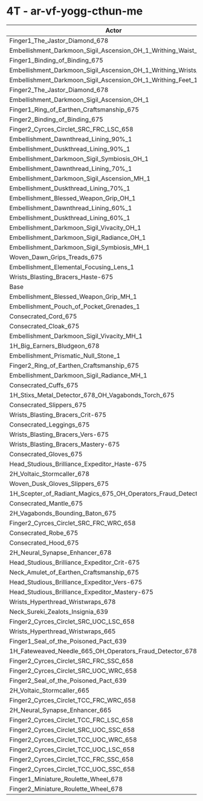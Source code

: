 # 4T - ar-vf-yogg-cthun-me
| Actor | DPS | Increase |
|---|:---:|:---:|
|Finger1_The_Jastor_Diamond_678|5783630|2.61%|
|Embellishment_Darkmoon_Sigil_Ascension_OH_1_Writhing_Waist_1|5731645|1.69%|
|Finger1_Binding_of_Binding_675|5725602|1.58%|
|Embellishment_Darkmoon_Sigil_Ascension_OH_1_Writhing_Wrists_1|5723027|1.53%|
|Embellishment_Darkmoon_Sigil_Ascension_OH_1_Writhing_Feet_1|5721075|1.50%|
|Finger2_The_Jastor_Diamond_678|5713199|1.36%|
|Embellishment_Darkmoon_Sigil_Ascension_OH_1|5678706|0.75%|
|Finger1_Ring_of_Earthen_Craftsmanship_675|5678309|0.74%|
|Finger2_Binding_of_Binding_675|5676317|0.70%|
|Finger2_Cyrces_Circlet_SRC_FRC_LSC_658|5675423|0.69%|
|Embellishment_Dawnthread_Lining_90%_1|5672145|0.63%|
|Embellishment_Duskthread_Lining_90%_1|5671272|0.62%|
|Embellishment_Darkmoon_Sigil_Symbiosis_OH_1|5669345|0.58%|
|Embellishment_Dawnthread_Lining_70%_1|5665748|0.52%|
|Embellishment_Darkmoon_Sigil_Ascension_MH_1|5664979|0.50%|
|Embellishment_Duskthread_Lining_70%_1|5662754|0.46%|
|Embellishment_Blessed_Weapon_Grip_OH_1|5660229|0.42%|
|Embellishment_Dawnthread_Lining_60%_1|5657442|0.37%|
|Embellishment_Duskthread_Lining_60%_1|5656524|0.35%|
|Embellishment_Darkmoon_Sigil_Vivacity_OH_1|5649611|0.23%|
|Embellishment_Darkmoon_Sigil_Radiance_OH_1|5648164|0.21%|
|Embellishment_Darkmoon_Sigil_Symbiosis_MH_1|5644847|0.15%|
|Woven_Dawn_Grips_Treads_675|5643367|0.12%|
|Embellishment_Elemental_Focusing_Lens_1|5642056|0.10%|
|Wrists_Blasting_Bracers_Haste-675|5637880|0.02%|
|Base|5636595|0.00%|
|Embellishment_Blessed_Weapon_Grip_MH_1|5635812|-0.01%|
|Embellishment_Pouch_of_Pocket_Grenades_1|5634905|-0.03%|
|Consecrated_Cord_675|5632257|-0.08%|
|Consecrated_Cloak_675|5630601|-0.11%|
|Embellishment_Darkmoon_Sigil_Vivacity_MH_1|5630237|-0.11%|
|1H_Big_Earners_Bludgeon_678|5629533|-0.13%|
|Embellishment_Prismatic_Null_Stone_1|5628301|-0.15%|
|Finger2_Ring_of_Earthen_Craftsmanship_675|5626350|-0.18%|
|Embellishment_Darkmoon_Sigil_Radiance_MH_1|5625525|-0.20%|
|Consecrated_Cuffs_675|5624702|-0.21%|
|1H_Stixs_Metal_Detector_678_OH_Vagabonds_Torch_675|5622554|-0.25%|
|Consecrated_Slippers_675|5616727|-0.35%|
|Wrists_Blasting_Bracers_Crit-675|5612648|-0.42%|
|Consecrated_Leggings_675|5612240|-0.43%|
|Wrists_Blasting_Bracers_Vers-675|5611222|-0.45%|
|Wrists_Blasting_Bracers_Mastery-675|5611030|-0.45%|
|Consecrated_Gloves_675|5610260|-0.47%|
|Head_Studious_Brilliance_Expeditor_Haste-675|5609096|-0.49%|
|2H_Voltaic_Stormcaller_678|5608379|-0.50%|
|Woven_Dusk_Gloves_Slippers_675|5604441|-0.57%|
|1H_Scepter_of_Radiant_Magics_675_OH_Operators_Fraud_Detector_678|5602373|-0.61%|
|Consecrated_Mantle_675|5601183|-0.63%|
|2H_Vagabonds_Bounding_Baton_675|5591110|-0.81%|
|Finger2_Cyrces_Circlet_SRC_FRC_WRC_658|5586354|-0.89%|
|Consecrated_Robe_675|5584918|-0.92%|
|Consecrated_Hood_675|5583617|-0.94%|
|2H_Neural_Synapse_Enhancer_678|5576583|-1.06%|
|Head_Studious_Brilliance_Expeditor_Crit-675|5559556|-1.37%|
|Neck_Amulet_of_Earthen_Craftsmanship_675|5555341|-1.44%|
|Head_Studious_Brilliance_Expeditor_Vers-675|5555058|-1.45%|
|Head_Studious_Brilliance_Expeditor_Mastery-675|5551053|-1.52%|
|Wrists_Hyperthread_Wristwraps_678|5539360|-1.73%|
|Neck_Sureki_Zealots_Insignia_639|5523784|-2.00%|
|Finger2_Cyrces_Circlet_SRC_UOC_LSC_658|5519652|-2.07%|
|Wrists_Hyperthread_Wristwraps_665|5519257|-2.08%|
|Finger1_Seal_of_the_Poisoned_Pact_639|5517836|-2.11%|
|1H_Fateweaved_Needle_665_OH_Operators_Fraud_Detector_678|5502357|-2.38%|
|Finger2_Cyrces_Circlet_SRC_FRC_SSC_658|5480859|-2.76%|
|Finger2_Cyrces_Circlet_SRC_UOC_WRC_658|5462600|-3.09%|
|Finger2_Seal_of_the_Poisoned_Pact_639|5444967|-3.40%|
|2H_Voltaic_Stormcaller_665|5434291|-3.59%|
|Finger2_Cyrces_Circlet_TCC_FRC_WRC_658|5417895|-3.88%|
|2H_Neural_Synapse_Enhancer_665|5411453|-3.99%|
|Finger2_Cyrces_Circlet_TCC_FRC_LSC_658|5410628|-4.01%|
|Finger2_Cyrces_Circlet_SRC_UOC_SSC_658|5366540|-4.79%|
|Finger2_Cyrces_Circlet_TCC_UOC_WRC_658|5322611|-5.57%|
|Finger2_Cyrces_Circlet_TCC_UOC_LSC_658|5315961|-5.69%|
|Finger2_Cyrces_Circlet_TCC_FRC_SSC_658|5313160|-5.74%|
|Finger2_Cyrces_Circlet_TCC_UOC_SSC_658|5234249|-7.14%|
|Finger1_Miniature_Roulette_Wheel_678|5091079|-9.68%|
|Finger2_Miniature_Roulette_Wheel_678|5036143|-10.65%|
